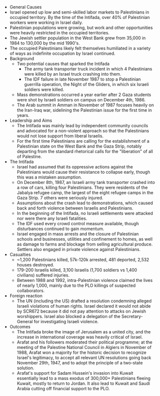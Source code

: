 
-  General Causes
  - Israel opened up low and semi-skilled labor markets to Palestinians in occupied territory. By the time of the Intifada, over 40% of Palestinian workers were working in Israel daily.
  - Palestinian populations were growing, but work and other opportunities were heavily restricted in the occupied territories.
  - The Jewish settler population in the West Bank grew from 35,000 in 1984 to 130,000 by the mid 1990's.
  - The occupied Palestinians likely felt themselves humiliated in a variety of ways as indefinite occupation by Israel continued.
- Background
  - Two potential causes that sparked the Intifada
    - The army tank transporter truck incident in which 4 Palestinians were killed by an Israel truck crashing into them.
    - The IDF failure in late November 1987 to stop a Palestinian guerrilla operation, the Night of the Gliders, in which six Israeli soldiers were killed.
  - Mass demonstrations occurred a year earlier after 2 Gaza students were shot by Israeli soldiers on campus on December 4th, 1986.
  - The Arab summit in Amman in November of 1987 focuses heavily on the Iran-Iraq war, sidelining the Palestinian issue for the first time in years.
- Leadership and Aims
  - The Intifada was mainly lead by independent community councils and advocated for a non-violent approach so that the Palestinians would not lose support from liberal Israelis.
  - For the first time Palestinians are calling for the establishment of a Palestinian state on the West Bank and the Gaza Strip, notably departing from the standard rhetorical calls for the "liberation" of all of Palestine.
- The Intifada
  - Israel had assumed that its oppressive actions against the Palestinians would cause their resistance to collapse early, though this was a mistaken assumption.
  - On December 8th, 1987, an Israeli army tank transporter crashed into a row of cars, killing four Palestinians. They were residents of the Jabalya refugee camp, the largest of the eight refugee camps in the Gaza Strip. 7 others were seriously injured.
  - Assumptions about the crash lead to demonstrations, which caused back and forth violence between Israelis and Palestinians.
  - In the beginning of the Intifada, no Israeli settlements were attacked nor were there any Israeli fatalities.
  - The IDF used every crowd control measure available, though disturbances continued to gain momentum.
  - Israel engaged in mass arrests and the closure of Palestinian schools and businesses, utilities and confinement to homes, as well as damage to farms and blockage from selling agricultural produce. Settlers also engaged in private violence against Palestinians.
- Casualties
    - ~1,200 Palestinians killed, 57k-120k arrested, 481 deported, 2,532 houses destroyed.
    - 179-200 Israelis killed, 3,100 Israelis (1,700 soldiers vs 1,400 civilians) suffered injuries.
    - Between 1988 and 1992, intra-Palestinian violence claimed the lives of nearly 1,000, mainly due to the PLO killings of suspected collaborators.
- Foreign reaction
  - The UN (including the US) drafted a resolution condemning alleged Israeli violations of human rights. Israel declared it would not abide by SCR672 because it did not pay attention to attacks on Jewish worshippers. Israel also blocked a delegation of the Secretary-General for investigating Israeli violence.
- Outcomes
  - The Intifada broke the image of Jerusalem as a united city, and the increase in international coverage was heavily critical of Israel.
  - Arafat and his followers moderated their political programme; at the meeting of the Palestine National Council in Algiers in November of 1988, Arafat won a majority for the historic decision to recognize Israel's legitimacy, to accept all relevant UN resolutions going back November 29th, 1947, and to adopt the principle of a two-state solution.
  - Arafat's support for Sadam Hussein's invasion into Kuwait essentially lead to a mass exodus of 300,000+ Palestinians fleeing Kuwait, mostly to return to Jordan. It also lead to Kuwait and Saudi Arabia cutting off financial support to the PLO.
#